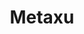 ---
layout: show
title: "Metaxu"
by: "Amy Williams & Devon Wardrop Saxon"
tags: [lighting]
theatre: "Lewis & Clark College"
director: "Devon Wardrop Saxon"
scenic: "Amy Williams"
sound: "Sky Jones"
---